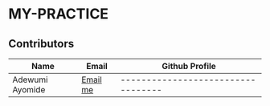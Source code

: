 # MY-PRACTICE

## Contributors

|Name            | Email                                         | Github Profile                   |
|----------------|-----------------------------------------------|----------------------------------|
|Adewumi Ayomide |[Email me](mailto:adewumiayomide018@gmail.com) |----------------------------------|
